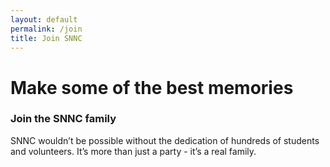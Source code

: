 ```yaml
---
layout: default
permalink: /join
title: Join SNNC
---
```


<div class="join-bg">
</div>
<div class="container">
	<div class="text-block">
		<div class="header-block">
			<h1>
				Make some of the best memories	
			</h1>
			<h3>
				Join the SNNC family
			</h3>
		</div>
		<p>
			SNNC wouldn’t be possible without the dedication of hundreds of students and volunteers. It’s more than just a party - it’s a real family. 
		</p>
	</div>
</div>
